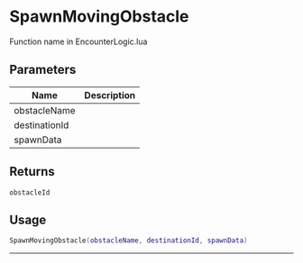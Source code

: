 # SpawnMovingObstacle

Function name in EncounterLogic.lua

## Parameters

| Name          | Description |
| ------------- | ----------- |
| obstacleName  |             |
| destinationId |             |
| spawnData     |             |

## Returns

`obstacleId`

## Usage

```lua
SpawnMovingObstacle(obstacleName, destinationId, spawnData)
```

---
